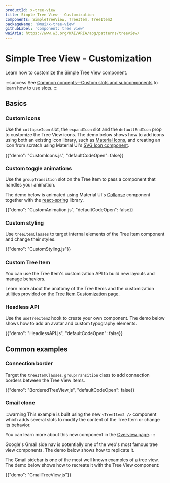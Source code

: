 ```yaml
---
productId: x-tree-view
title: Simple Tree View - Customization
components: SimpleTreeView, TreeItem, TreeItem2
packageName: '@mui/x-tree-view'
githubLabel: 'component: tree view'
waiAria: https://www.w3.org/WAI/ARIA/apg/patterns/treeview/
---
```


# Simple Tree View - Customization

<p class="description">Learn how to customize the Simple Tree View component.</p>

:::success
See [Common concepts—Custom slots and subcomponents](/x/common-concepts/custom-components/) to learn how to use slots.
:::

## Basics

### Custom icons

Use the `collapseIcon` slot, the `expandIcon` slot and the `defaultEndIcon` prop to customize the Tree View icons.
The demo below shows how to add icons using both an existing icon library, such as [Material Icons](/material-ui/material-icons/), and creating an icon from scratch using Material UI's [SVG Icon component](/material-ui/icons/#svgicon).

{{"demo": "CustomIcons.js", "defaultCodeOpen": false}}

### Custom toggle animations

Use the `groupTransition` slot on the Tree Item to pass a component that handles your animation.

The demo below is animated using Material UI's [Collapse](/material-ui/transitions/#collapse) component together with the [react-spring](https://www.react-spring.dev/) library.

{{"demo": "CustomAnimation.js", "defaultCodeOpen": false}}

### Custom styling

Use `treeItemClasses` to target internal elements of the Tree Item component and change their styles.

{{"demo": "CustomStyling.js"}}

### Custom Tree Item

You can use the Tree Item's customization API to build new layouts and manage behaviors.

Learn more about the anatomy of the Tree Items and the customization utilities provided on the [Tree Item Customization page](/x/react-tree-view/tree-item-customization/).

### Headless API

Use the `useTreeItem2` hook to create your own component.
The demo below shows how to add an avatar and custom typography elements.

{{"demo": "HeadlessAPI.js", "defaultCodeOpen": false}}

## Common examples

### Connection border

Target the `treeItemClasses.groupTransition` class to add connection borders between the Tree View items.

{{"demo": "BorderedTreeView.js", "defaultCodeOpen": false}}

### Gmail clone

:::warning
This example is built using the new `<TreeItem2 />` component
which adds several slots to modify the content of the Tree Item or change its behavior.

You can learn more about this new component in the [Overview page](/x/react-tree-view/#tree-item-components).
:::

Google's Gmail side nav is potentially one of the web's most famous tree view components.
The demo below shows how to replicate it.

The Gmail sidebar is one of the most well known examples of a tree view.
The demo below shows how to recreate it with the Tree View component:

{{"demo": "GmailTreeView.js"}}
